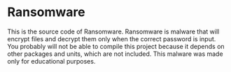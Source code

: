 # Ransomware

This is the source code of Ransomware. Ransomware is malware that will encrypt files and decrypt them only when the correct password is input. You probably will not be able to compile this project because it depends on other packages and units, which are not included. This malware was made only for educational purposes.